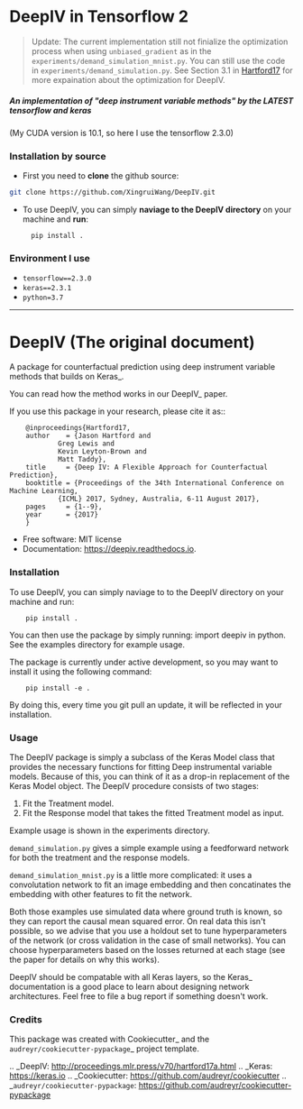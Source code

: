 
# DeepIV in Tensorflow 2

> Update: The current implementation still not finialize the optimization process when using `unbiased_gradient` as in the `experiments/demand_simulation_mnist.py`. You can still use the code in `experiments/demand_simulation.py`. See Section 3.1 in [Hartford17](http://proceedings.mlr.press/v70/hartford17a/hartford17a.pdf) for more expaination about the optimization for DeepIV. 


<!--
.. image:: https://img.shields.io/pypi/v/deepiv.svg
        :target: https://pypi.python.org/pypi/deepiv

.. image:: https://img.shields.io/travis/jhartford/deepiv.svg
        :target: https://travis-ci.org/jhartford/deepiv

.. image:: https://readthedocs.org/projects/deepiv/badge/?version=latest
        :target: https://deepiv.readthedocs.io/en/latest/?badge=latest
        :alt: Documentation Status

.. image:: https://pyup.io/repos/github/jhartford/deepiv/shield.svg
     :target: https://pyup.io/repos/github/jhartford/deepiv/
     :alt: Updates
     
-->

##### An implementation of "deep instrument variable methods" by the LATEST tensorflow and keras

(My CUDA version is 10.1, so here I use the tensorflow 2.3.0)

### Installation by source

- First you need to **clone** the github source:

```sh
git clone https://github.com/XingruiWang/DeepIV.git
```

- To use DeepIV, you can simply **naviage to the DeepIV directory** on your machine and **run**:

        pip install .
        
        
### Environment I use

- `tensorflow==2.3.0`
- `keras==2.3.1`
- `python=3.7`

---

# DeepIV (The original document)

A package for counterfactual prediction using deep instrument variable methods that builds on Keras_. 

You can read how the method works in our DeepIV_ paper.

If you use this package in your research, please cite it as::

        @inproceedings{Hartford17,
        author    = {Jason Hartford and
                Greg Lewis and
                Kevin Leyton-Brown and
                Matt Taddy},
        title     = {Deep IV: A Flexible Approach for Counterfactual Prediction},
        booktitle = {Proceedings of the 34th International Conference on Machine Learning,
                {ICML} 2017, Sydney, Australia, 6-11 August 2017},
        pages     = {1--9},
        year      = {2017}
        }


* Free software: MIT license
* Documentation: https://deepiv.readthedocs.io.


### Installation

To use DeepIV, you can simply naviage to to the DeepIV directory on your machine and run:

        pip install .

You can then use the package by simply running: import deepiv in python. See the examples directory for example usage.

The package is currently under active development, so you may want to install it using the following command:

        pip install -e .

By doing this, every time you git pull an update, it will be reflected in your installation.


### Usage

The DeepIV package is simply a subclass of the Keras Model class that provides the necessary functions for fitting Deep instrumental variable models. Because of this, you can think of it as a drop-in replacement of the Keras Model object.
The DeepIV procedure consists of two stages: 
1. Fit the Treatment model.
2. Fit the Response model that takes the fitted Treatment model as input. 

Example usage is shown in the experiments directory. 

``demand_simulation.py`` gives a simple example using a feedforward network for both the treatment and the response models.

``demand_simulation_mnist.py`` is a little more complicated: it uses a convolutation network to fit an image embedding and then concatinates the embedding with other features to fit the network. 

Both those examples use simulated data where ground truth is known, so they can report the causal mean squared error. On real data this isn't possible, so we advise that you use a holdout set to tune hyperparameters of the network (or cross validation in the case of small networks). You can choose hyperparameters based on the losses returned at each stage (see the paper for details on why this works).

DeepIV should be compatable with all Keras layers, so the Keras_ documentation is a good place to learn about designing network architectures. Feel free to file a bug report if something doesn't work.


### Credits


This package was created with Cookiecutter_ and the `audreyr/cookiecutter-pypackage`_ project template.

.. _DeepIV: http://proceedings.mlr.press/v70/hartford17a.html
.. _Keras: https://keras.io
.. _Cookiecutter: https://github.com/audreyr/cookiecutter
.. _`audreyr/cookiecutter-pypackage`: https://github.com/audreyr/cookiecutter-pypackage

